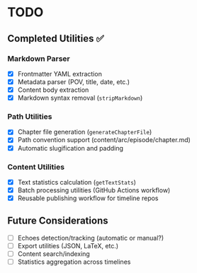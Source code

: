 # TODO

## Completed Utilities ✅

### Markdown Parser
- [x] Frontmatter YAML extraction
- [x] Metadata parser (POV, title, date, etc.)
- [x] Content body extraction
- [x] Markdown syntax removal (`stripMarkdown`)

### Path Utilities
- [x] Chapter file generation (`generateChapterFile`)
- [x] Path convention support (content/arc/episode/chapter.md)
- [x] Automatic slugification and padding

### Content Utilities
- [x] Text statistics calculation (`getTextStats`)
- [x] Batch processing utilities (GitHub Actions workflow)
- [x] Reusable publishing workflow for timeline repos

## Future Considerations

- [ ] Echoes detection/tracking (automatic or manual?)
- [ ] Export utilities (JSON, LaTeX, etc.)
- [ ] Content search/indexing
- [ ] Statistics aggregation across timelines
